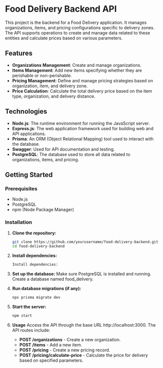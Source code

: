 # Food Delivery Backend API

This project is the backend for a Food Delivery application. It manages organizations, items, and pricing configurations specific to delivery zones. The API supports operations to create and manage data related to these entities and calculate prices based on various parameters.

## Features

- **Organizations Management**: Create and manage organizations.
- **Items Management**: Add new items specifying whether they are perishable or non-perishable.
- **Pricing Management**: Define and manage pricing strategies based on organization, item, and delivery zone.
- **Price Calculation**: Calculate the total delivery price based on the item type, organization, and delivery distance.

## Technologies

- **Node.js**: The runtime environment for running the JavaScript server.
- **Express.js**: The web application framework used for building web and API applications.
- **Prisma**: An ORM (Object Relational Mapping) tool used to interact with the database.
- **Swagger**: Used for API documentation and testing.
- **PostgreSQL**: The database used to store all data related to organizations, items, and pricing.

## Getting Started

### Prerequisites

- Node.js
- PostgreSQL
- npm (Node Package Manager)

### Installation

1. **Clone the repository:**

   ```bash
   git clone https://github.com/yourusername/food-delivery-backend.git
   cd food-delivery-backend

   ```

2. **Install dependencies:**

   ```bash
   Install dependencies:

   ```

3. **Set up the database:**
   Make sure PostgreSQL is installed and running.
   Create a database named food_delivery.

4. **Run database migrations (if any):**

   ```bash
   npx prisma migrate dev

   ```

5. **Start the server:**

   ```bash
   npm start

   ```

6. **Usage**
   Access the API through the base URL http://localhost:3000. The API routes include:

   - **POST /organizations** - Create a new organization.
   - **POST /items** - Add a new item.
   - **POST /pricing** - Create a new pricing record.
   - **POST /pricing/calculate-price** - Calculate the price for delivery based on specified parameters.